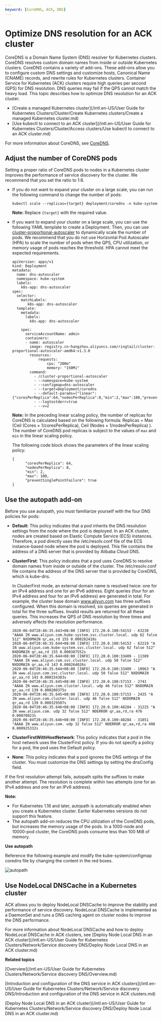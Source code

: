 ```yaml
---
keyword: [CoreDNS, ACK, DNS]
---
```


# Optimize DNS resolution for an ACK cluster

CoreDNS is a Domain Name System \(DNS\) resolver for Kubernetes clusters. CoreDNS resolves custom domain names from inside or outside Kubernetes clusters. CoreDNS contains a variety of add-ons. These add-ons allow you to configure custom DNS settings and customize hosts, Canonical Name \(CNAME\) records, and rewrite rules for Kubernetes clusters. Container Service for Kubernetes \(ACK\) clusters require high queries per second \(QPS\) for DNS resolution. DNS queries may fail if the QPS cannot match the heavy load. This topic describes how to optimize DNS resolution for an ACK cluster.

-   [Create a managed Kubernetes cluster](/intl.en-US/User Guide for Kubernetes Clusters/Cluster/Create Kubernetes clusters/Create a managed Kubernetes cluster.md)
-   [Use kubectl to connect to an ACK cluster](/intl.en-US/User Guide for Kubernetes Clusters/Cluster/Access clusters/Use kubectl to connect to an ACK cluster.md)

For more information about CoreDNS, see [CoreDNS](https://coredns.io/).

## Adjust the number of CoreDNS pods

Setting a proper ratio of CoreDNS pods to nodes in a Kubernetes cluster improves the performance of service discovery for the cluster. We recommend that you set the ratio to 1:8.

-   If you do not want to expand your cluster on a large scale, you can run the following command to change the number of pods:

    ```
    kubectl scale --replicas={target} deployment/coredns -n kube-system
    ```

    **Note:** Replace `{target}` with the required value.

-   If you want to expand your cluster on a large scale, you can use the following YAML template to create a Deployment. Then, you can use [cluster-proportional-autoscaler](https://github.com/kubernetes-sigs/cluster-proportional-autoscaler) to dynamically scale the number of pods. We recommend that you do not use Horizontal Pod Autoscaler \(HPA\) to scale the number of pods when the QPS, CPU utilization, or memory usage of pods reaches the threshold. HPA cannot meet the expected requirements.

    ```
    apiVersion: apps/v1
    kind: Deployment
    metadata:
      name: dns-autoscaler
      namespace: kube-system
      labels:
        k8s-app: dns-autoscaler
    spec:
      selector:
        matchLabels:
           k8s-app: dns-autoscaler
      template:
        metadata:
          labels:
            k8s-app: dns-autoscaler
    
        spec:
          serviceAccountName: admin
          containers:
          - name: autoscaler
            image: registry.cn-hangzhou.aliyuncs.com/ringtail/cluster-proportional-autoscaler-amd64:v1.3.0
            resources:
                requests:
                    cpu: "200m"
                    memory: "150Mi"
            command:
              - /cluster-proportional-autoscaler
              - --namespace=kube-system
              - --configmap=dns-autoscaler
              - --target=Deployment/coredns
              - --default-params={"linear":{"coresPerReplica":64,"nodesPerReplica":8,"min":2,"max":100,"preventSinglePointFailure":true}}
              - --logtostderr=true
              - --v=2
    ```

    **Note:** In the preceding linear scaling policy, the number of replicas for CoreDNS is calculated based on the following formula: Replicas = Max \(Ceil \(Cores × 1/coresPerReplica\), Ceil \(Nodes × 1/nodesPerReplica\) \). The number of CoreDNS pod replicas is subject to the values of `max` and `min` in the linear scaling policy.

    The following code block shows the parameters of the linear scaling policy:

    ```
    {
          "coresPerReplica": 64,
          "nodesPerReplica": 8,
          "min": 2,
          "max": 100,
          "preventSinglePointFailure": true
    }
    ```


## Use the autopath add-on

Before you use autopath, you must familiarize yourself with the four DNS policies for pods:

-   **Default**: This policy indicates that a pod inherits the DNS resolution settings from the node where the pod is deployed. In an ACK cluster, nodes are created based on Elastic Compute Service \(ECS\) instances. Therefore, a pod directly uses the /etc/resolv.conf file of the ECS instance-based node where the pod is deployed. This file contains the address of a DNS server that is provided by Alibaba Cloud DNS.
-   **ClusterFirst**: This policy indicates that a pod uses CoreDNS to resolve domain names from inside or outside of the cluster. The /etc/resolv.conf file contains the address of the DNS server that is provided by CoreDNS, which is kube-dns.

    In ClusterFirst mode, an external domain name is resolved twice: one for an IPv4 address and one for an IPv6 address. Eight queries \(four for an IPv4 address and four for an IPv6 address\) are generated in total. For example, the cluster base domain www.aliyun.com has three suffixes configured. When this domain is resolved, six queries are generated in total for the three suffixes. Invalid results are returned for all these queries. This increases the QPS of DNS resolution by three times and adversely affects the resolution performance.

    ```
    2020-06-04T20:46:35.643+08:00 [INFO] 172.20.0.100:54153 - 63230 "AAAA IN www.aliyun.com.kube-system.svc.cluster.local. udp 62 false 512" NXDOMAIN qr,aa,rd 155 0.000282418s
    2020-06-04T20:46:35.644+08:00 [INFO] 172.20.0.100:54153 - 62219 "A IN www.aliyun.com.kube-system.svc.cluster.local. udp 62 false 512" NXDOMAIN qr,aa,rd 155 0.000387552s
    2020-06-04T20:46:35.644+08:00 [INFO] 172.20.0.100:33409 - 11389 "AAAA IN www.aliyun.com.svc.cluster.local. udp 50 false 512" NXDOMAIN qr,aa,rd 143 0.000264026s
    2020-06-04T20:46:35.644+08:00 [INFO] 172.20.0.100:33409 - 10963 "A IN www.aliyun.com.svc.cluster.local. udp 50 false 512" NXDOMAIN qr,aa,rd 143 0.000334383s
    2020-06-04T20:46:35.645+08:00 [INFO] 172.20.0.100:57153 - 2741 "AAAA IN www.aliyun.com.cluster.local. udp 46 false 512" NXDOMAIN qr,aa,rd 139 0.000200375s
    2020-06-04T20:46:35.645+08:00 [INFO] 172.20.0.100:57153 - 2435 "A IN www.aliyun.com.cluster.local. udp 46 false 512" NXDOMAIN qr,aa,rd 139 0.000329507s
    2020-06-04T20:46:35.646+08:00 [INFO] 172.20.0.100:48284 - 31225 "A IN www.aliyun.com. udp 32 false 512" NOERROR qr,aa,rd,ra 476 0.00070823s
    2020-06-04T20:46:35.646+08:00 [INFO] 172.20.0.100:48284 - 31851 "AAAA IN www.aliyun.com. udp 32 false 512" NOERROR qr,aa,rd,ra 498 0.000925332s
    ```

-   **ClusterFirstWithHostNetwork**: This policy indicates that a pod in the host network uses the ClusterFirst policy. If you do not specify a policy for a pod, the pod uses the Default policy.
-   **None**: This policy indicates that a pod ignores the DNS settings of the cluster. You must customize the DNS settings by setting the dnsConfig field.

If the first resolution attempt fails, autopath splits the suffixes to make another attempt. The resolution is complete within two attempts \(one for an IPv4 address and one for an IPv6 address\).

**Note:**

-   For Kubernetes 1.16 and later, autopath is automatically enabled when you create a Kubernetes cluster. Earlier Kubernetes versions do not support this feature.
-   The autopath add-on reduces the CPU utilization of the CoreDNS pods, but increases the memory usage of the pods. In a 1000-node and 10000-pod cluster, the CoreDNS pods consume less than 100 MiB of memory.

**Use autopath**

Reference the following example and modify the kube-system/configmap coredns file by changing the content in the red boxes.

![autopath](https://static-aliyun-doc.oss-accelerate.aliyuncs.com/assets/img/en-US/6545359951/p129419.png)

## Use NodeLocal DNSCache in a Kubernetes cluster

ACK allows you to deploy NodeLocal DNSCache to improve the stability and performance of service discovery. NodeLocal DNSCache is implemented as a DaemonSet and runs a DNS caching agent on cluster nodes to improve the DNS performance.

For more information about NodeLocal DNSCache and how to deploy NodeLocal DNSCache in ACK clusters, see [Deploy Node Local DNS in an ACK cluster](/intl.en-US/User Guide for Kubernetes Clusters/Network/Service discovery DNS/Deploy Node Local DNS in an ACK cluster.md)

**Related topics**  


[Overview](/intl.en-US/User Guide for Kubernetes Clusters/Network/Service discovery DNS/Overview.md)

[Introduction and configuration of the DNS service in ACK clusters](/intl.en-US/User Guide for Kubernetes Clusters/Network/Service discovery DNS/Introduction and configuration of the DNS service in ACK clusters.md)

[Deploy Node Local DNS in an ACK cluster](/intl.en-US/User Guide for Kubernetes Clusters/Network/Service discovery DNS/Deploy Node Local DNS in an ACK cluster.md)

